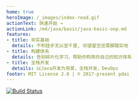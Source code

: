 ```yaml
---
home: true
heroImage: /_images/index-read.gif
actionText: 快速开始 →
actionLink: /md/java/basic/java-basic-oop.md
features:
- title: 夯实基础
  details: 不积跬步无以至千里, 仰望星空还需脚踏实地
- title: 构建体系
  details: 告别碎片化学习，帮助你构筑你自己的知识体系
- title: 全栈开发
  details: 以Java开发为背景，全栈开发，DevOps
footer: MIT License 2.0 | © 2017-present pdai
---
```



[![Build Status](https://travis-ci.com/realpdai/tech-arch-doc.svg?branch=master)](https://travis-ci.com/realpdai/tech-arch-doc)
